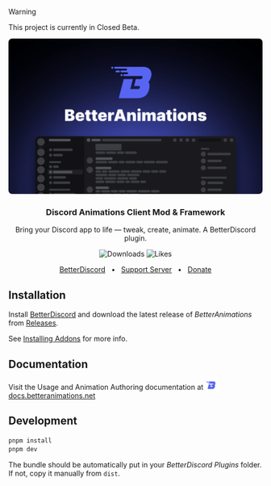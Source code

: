 > [!WARNING]
> This project is currently in Closed Beta.

![BetterAnimations](./assets/img/cover.png)

<h3 align="center">Discord Animations Client Mod & Framework</h3>
<p align="center">Bring your Discord app to life — tweak, create, animate. A BetterDiscord plugin.</p>
<p align="center">
    <img alt="Downloads" src="https://img.shields.io/badge/dynamic/json?color=brightgreen&label=downloads&query=downloads&url=https://api.betterdiscord.app/v2/store/BetterAnimations">
    <img alt="Likes" src="https://img.shields.io/badge/dynamic/json?color=green&label=likes&query=likes&url=https://api.betterdiscord.app/v2/store/BetterAnimations">
</p>
<p align="center">
  <a href="https://betterdiscord.app/plugin/BetterAnimations">BetterDiscord</a>
  <span>&nbsp;&nbsp;•&nbsp;&nbsp;</span>
  <a href="https://discord.gg/M8DBtcZjXD">Support Server</a>
  <span>&nbsp;&nbsp;•&nbsp;&nbsp;</span>
  <a href="https://donationalerts.com/r/arg0nny">Donate</a>
</p>

## Installation

Install [BetterDiscord](https://betterdiscord.app/) and download the latest release of _BetterAnimations_ from [Releases](https://github.com/arg0NNY/BetterAnimations/releases).

See [Installing Addons](https://docs.betterdiscord.app/users/guides/installing-addons) for more info.

## Documentation

Visit the Usage and Animation Authoring documentation at
<a href="https://docs.betteranimations.net/" target="_blank">
    <img src="./assets/logo.svg" width="24px" valign="bottom" alt="BetterAnimations" />
    docs.betteranimations.net
</a>

## Development

```sh
pnpm install
pnpm dev
```

The bundle should be automatically put in your _BetterDiscord Plugins_ folder. If not, copy it manually from `dist`.
